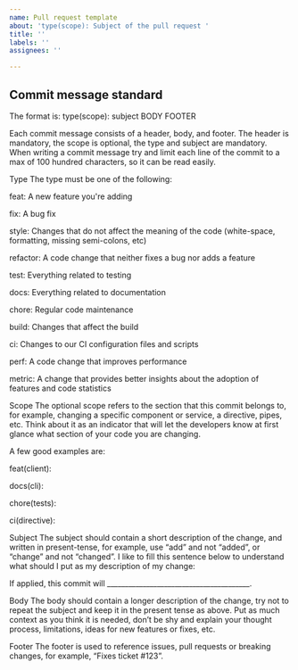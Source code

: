 ```yaml
---
name: Pull request template
about: 'type(scope): Subject of the pull request '
title: ''
labels: ''
assignees: ''

---
```


## Commit message standard

The format is:
type(scope): subject
BODY
FOOTER

Each commit message consists of a header, body, and footer. The header is mandatory, the scope is optional, the type and subject are mandatory. When writing a commit message try and limit each line of the commit to a max of 100 hundred characters, so it can be read easily.

Type
The type must be one of the following:

feat: A new feature you're adding

fix: A bug fix

style: Changes that do not affect the meaning of the code
(white-space, formatting, missing semi-colons, etc)

refactor: A code change that neither fixes a bug nor adds a feature

test: Everything related to testing

docs: Everything related to documentation

chore: Regular code maintenance

build: Changes that affect the build

ci: Changes to our CI configuration files and scripts

perf: A code change that improves performance

metric: A change that provides better insights about the adoption of features and code statistics

Scope
The optional scope refers to the section that this commit belongs to, for example, changing a specific component or service, a directive, pipes, etc. Think about it as an indicator that will let the developers know at first glance what section of your code you are changing.

A few good examples are:

feat(client): 

docs(cli):

chore(tests):

ci(directive):

Subject
The subject should contain a short description of the change, and written in present-tense, for example, use “add” and not “added”,  or “change” and not “changed”. I like to fill this sentence below to understand what should I put as my description of my change:

If applied, this commit will ________________________________________.

Body
The body should contain a longer description of the change, try not to repeat the subject and keep it in the present tense as above. Put as much context as you think it is needed, don’t be shy and explain your thought process, limitations, ideas for new features or fixes, etc.

Footer
The footer is used to reference issues, pull requests or breaking changes, for example, “Fixes ticket #123”.
